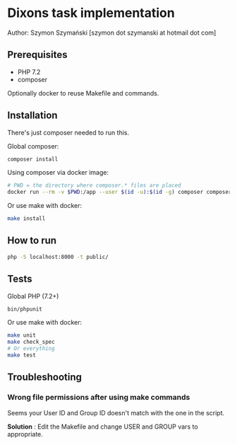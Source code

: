 # Dixons task implementation

Author: Szymon Szymański [szymon dot szymanski at hotmail dot com]

## Prerequisites

- PHP 7.2
- composer

Optionally docker to reuse Makefile and commands.

## Installation

There's just composer needed to run this.

Global composer:

```bash
composer install
```

Using composer via docker image:

```bash
# PWD = the directory where composer.* files are placed
docker run --rm -v $PWD:/app --user $(id -u):$(id -g) composer composer install

```

Or use make with docker:
```bash
make install
```

## How to run

```bash
php -S localhost:8000 -t public/
```

## Tests

Global PHP (7.2+)
```bash
bin/phpunit
```

Or use make with docker:
```bash
make unit
make check_spec
# Or everything
make test
```

## Troubleshooting

### Wrong file permissions after using make commands

Seems your User ID and Group ID doesn't match with the one in the script.

**Solution** : Edit the Makefile and change USER and GROUP vars to appropriate. 